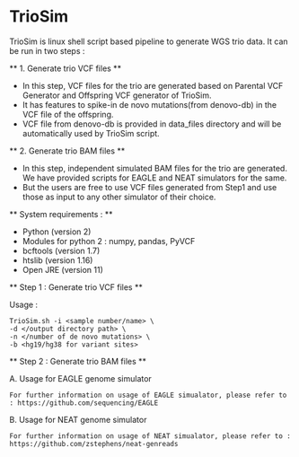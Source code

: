 # TrioSim

TrioSim is linux shell script based pipeline to generate WGS trio data. It can be run in two steps :

** 1. Generate trio VCF files **

* In this step, VCF files for the trio are generated based on Parental VCF Generator and Offspring VCF generator of TrioSim.
* It has features to spike-in de novo mutations(from denovo-db) in the VCF file of the offspring.
* VCF file from denovo-db is provided in data_files directory and will be automatically used by TrioSim script.

** 2. Generate trio BAM files **

* In this step, independent simulated BAM files for the trio are generated. We have provided scripts for EAGLE and NEAT simulators for the same. 
* But the users are free to use VCF files generated from Step1 and use those as input to any other simulator of their choice.

** System requirements : **

* Python (version 2)
* Modules for python 2 : numpy, pandas, PyVCF
* bcftools (version 1.7)
* htslib (version 1.16)
* Open JRE (version 11)


** Step 1 : Generate trio VCF files **

   Usage :

    TrioSim.sh -i <sample number/name> \
    -d </output directory path> \
    -n </number of de novo mutations> \
    -b <hg19/hg38 for variant sites>

** Step 2 : Generate trio BAM files **

A. Usage for EAGLE genome simulator
    
    For further information on usage of EAGLE simualator, please refer to : https://github.com/sequencing/EAGLE
    
B. Usage for NEAT genome simulator
    
    For further information on usage of NEAT simualator, please refer to : https://github.com/zstephens/neat-genreads
    
    
